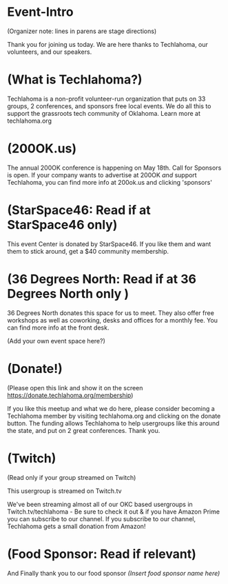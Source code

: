 # Event-Intro

(Organizer note: lines in parens are stage directions)

Thank you for joining us today. We are here thanks to Techlahoma, our volunteers, and our speakers.

# (What is Techlahoma?)
Techlahoma is a non-profit volunteer-run organization that puts on 33 groups, 2 conferences, and sponsors free local events. We do all this to support the grassroots tech community of Oklahoma. Learn more at techlahoma.org

# (200OK.us)
The annual 200OK conference is happening on May 18th. Call for Sponsors is open. If your company wants to advertise at 200OK *and* support Techlahoma, you can find more info at 200ok.us and clicking 'sponsors'

# (StarSpace46: Read if at StarSpace46 only)
This event Center is donated by StarSpace46. If you like them and want them to stick around, get a $40 community membership.

# (36 Degrees North: Read if at 36 Degrees North only )
36 Degrees North donates this space for us to meet. They also offer free workshops as well as coworking, desks and offices for a monthly fee. You can find more info at the front desk. 

(Add your own event space here?)

# (Donate!)
(Please open this link and show it on the screen <https://donate.techlahoma.org/membership>)

If you like this meetup and what we do here, please consider becoming a Techlahoma member by visiting techlahoma.org and clicking on the donate button.  The funding allows Techlahoma to help usergroups like this around the state, and put on 2 great conferences. Thank you.

# (Twitch)
(Read only if your group streamed on Twitch)

This usergroup is streamed on Twitch.tv

We've been streaming almost all of our OKC based usergroups in Twitch.tv/techlahoma - Be sure to check it out & if you have Amazon Prime you can subscribe to our channel. If you subscribe to our channel, Techlahoma gets a small donation from Amazon!

# (Food Sponsor: Read if relevant)
And Finally thank you to our food sponsor *(Insert food sponsor name here)*
